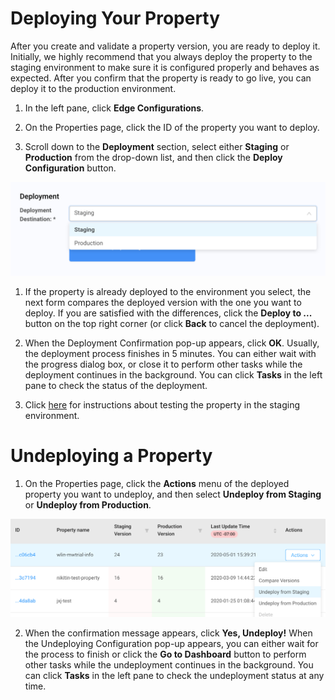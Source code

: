 # Deploying Your Property

After you create and validate a property version, you are ready to deploy it. Initially, we highly recommend that you always deploy the property to the staging environment to make sure it is configured properly and behaves as expected. After you confirm that the property is ready to go live, you can deploy it to the production environment.

1. In the left pane, click **Edge Configurations**. 

2. On the Properties page, click the ID of the property you want to deploy. 

3. Scroll down to the **Deployment** section, select either **Staging** or **Production** from the drop-down list, and then click the **Deploy Configuration** button.

<p align=center><img src="/docs/resources/images/edge-configurations/property-deployment.png" alt="deployment selections and button" width="900"></p>

1. If the property is already deployed to the environment you select, the next form compares the deployed version with the one you want to deploy. If you are satisfied with the differences, click the **Deploy to ...** button on the top right corner (or click **Back** to cancel the deployment).

2. When the Deployment Confirmation pop-up appears, click **OK**. Usually, the deployment process finishes in 5 minutes. You can either wait with the progress dialog box, or close it to perform other tasks while the deployment continues in the background. You can click **Tasks** in the left pane to check the status of the deployment.

3. Click [here](</docs/portal/edge-configurations/testing-property.md#testing-property-in-staging>) for instructions about testing the property in the staging environment.

# Undeploying a Property

1. On the Properties page, click the **Actions** menu of the deployed property you want to undeploy, and then select **Undeploy from Staging** or **Undeploy from Production**.

<p align="center"><img src="/docs/resources/images/edge-configurations/property-actions-undeploy.png" alt="property undeployment" width="900"></p>

2. When the confirmation message appears, click **Yes, Undeploy!** When the Undeploying Configuration pop-up appears, you can either wait for the process to finish or click the **Go to Dashboard** button to perform other tasks while the undeployment continues in the background. You can click **Tasks** in the left pane to check the undeployment status at any time.
